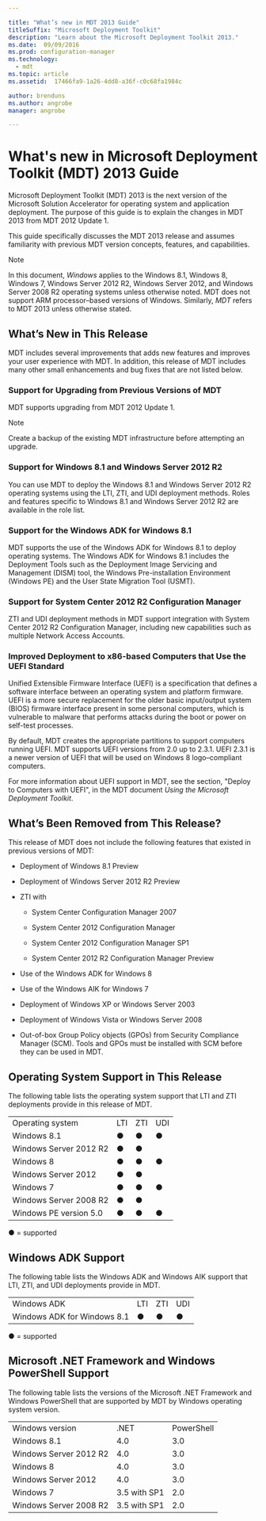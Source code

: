 ```yaml
---

title: "What’s new in MDT 2013 Guide"
titleSuffix: "Microsoft Deployment Toolkit"
description: "Learn about the Microsoft Deployment Toolkit 2013."
ms.date:  09/09/2016
ms.prod: configuration-manager
ms.technology:
  - mdt
ms.topic: article
ms.assetid:  17466fa9-1a26-4dd8-a36f-c0c68fa1984c

author: brenduns  
ms.author: angrobe  
manager: angrobe

---
```


<!-- Post migration ready -->


# What's new in Microsoft Deployment Toolkit (MDT) 2013 Guide
Microsoft Deployment Toolkit (MDT) 2013 is the next version of the Microsoft Solution Accelerator for operating system and application deployment. The purpose of this guide is to explain the changes in MDT 2013 from MDT 2012 Update 1.  

 This guide specifically discusses the MDT 2013 release and assumes familiarity with previous MDT version concepts, features, and capabilities.  

> [!NOTE]   
>  In this document, *Windows* applies to the Windows 8.1, Windows 8, Windows 7, Windows Server 2012 R2, Windows Server 2012, and Windows Server 2008 R2 operating systems unless otherwise noted. MDT does not support ARM processor–based versions of Windows. Similarly, *MDT* refers to MDT 2013 unless otherwise stated.  

## What’s New in This Release  
 MDT includes several improvements that adds new features and improves your user experience with MDT. In addition, this release of MDT includes many other small enhancements and bug fixes that are not listed below.  

### Support for Upgrading from Previous Versions of MDT  
 MDT supports upgrading from MDT 2012 Update 1.  

> [!NOTE]   
>  Create a backup of the existing MDT infrastructure before attempting an upgrade.  

### Support for Windows 8.1 and Windows Server 2012 R2  
 You can use MDT to deploy the Windows 8.1 and Windows Server 2012 R2 operating systems using the LTI, ZTI, and UDI deployment methods. Roles and features specific to Windows 8.1 and Windows Server 2012 R2 are available in the role list.  

### Support for the Windows ADK for Windows 8.1  
 MDT supports the use of the Windows ADK for Windows 8.1 to deploy operating systems. The Windows ADK for Windows 8.1 includes the Deployment Tools such as the Deployment Image Servicing and Management (DISM) tool, the Windows Pre-installation Environment (Windows PE) and the User State Migration Tool (USMT).  

### Support for System Center 2012 R2 Configuration Manager  
 ZTI and UDI deployment methods in MDT support integration with System Center 2012 R2 Configuration Manager, including new capabilities such as multiple Network Access Accounts.  

### Improved Deployment to x86-based Computers that Use the UEFI Standard  
 Unified Extensible Firmware Interface (UEFI) is a specification that defines a software interface between an operating system and platform firmware. UEFI is a more secure replacement for the older basic input/output system (BIOS) firmware interface present in some personal computers, which is vulnerable to malware that performs attacks during the boot or power on self-test processes.  

 By default, MDT creates the appropriate partitions to support computers running UEFI. MDT supports UEFI versions from 2.0 up to 2.3.1. UEFI 2.3.1 is a newer version of UEFI that will be used on Windows 8 logo–compliant computers.  

 For more information about UEFI support in MDT, see the section, "Deploy to Computers with UEFI", in the MDT document *Using the Microsoft Deployment Toolkit*.  

## What’s Been Removed from This Release?  
 This release of MDT does not include the following features that existed in previous versions of MDT:  

-   Deployment of Windows 8.1 Preview  

-   Deployment of Windows Server 2012 R2 Preview  

-   ZTI with  

    -   System Center Configuration Manager 2007  

    -   System Center 2012 Configuration Manager  

    -   System Center 2012 Configuration Manager SP1  

    -   System Center 2012 R2 Configuration Manager Preview  

-   Use of the Windows ADK for Windows 8  

-   Use of the Windows AIK for Windows 7  

-   Deployment of Windows XP or Windows Server 2003  

-   Deployment of Windows Vista or Windows Server 2008  

-   Out-of-box Group Policy objects (GPOs) from Security Compliance Manager (SCM). Tools and GPOs must be installed with SCM before they can be used in MDT.  

## Operating System Support in This Release  
The following table lists the operating system support that LTI and ZTI deployments provide in this release of MDT.  

|||||  
|-|-|-|-|  
|Operating system|LTI|ZTI|UDI|  
|Windows 8.1|●|●|●|  
|Windows Server 2012 R2|●|●||  
|Windows 8|●|●|●|  
|Windows Server 2012|●|●||  
|Windows 7|●|●|●|  
|Windows Server 2008 R2|●|●||  
|Windows PE version 5.0|●|●|●|  

 ● = supported  

## Windows ADK Support  
 The following table lists the Windows ADK and Windows AIK support that LTI, ZTI, and UDI deployments provide in MDT.  

|||||  
|-|-|-|-|  
|Windows ADK|LTI|ZTI|UDI|  
|Windows ADK for Windows 8.1|●|●|●|  

 ● = supported  

## Microsoft .NET Framework and Windows PowerShell Support  
The following table lists the versions of the Microsoft .NET Framework and Windows PowerShell that are supported by MDT by Windows operating system version.  


||||  
|-|-|-|  
|Windows version|.NET|PowerShell|  
|Windows 8.1|4.0|3.0|  
|Windows Server 2012 R2|4.0|3.0|  
|Windows 8|4.0|3.0|  
|Windows Server 2012|4.0|3.0|  
|Windows 7|3.5 with SP1|2.0|  
|Windows Server 2008 R2|3.5 with SP1|2.0|

